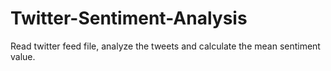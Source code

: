 # Twitter-Sentiment-Analysis
Read twitter feed file, analyze the tweets and calculate the mean sentiment value. 
